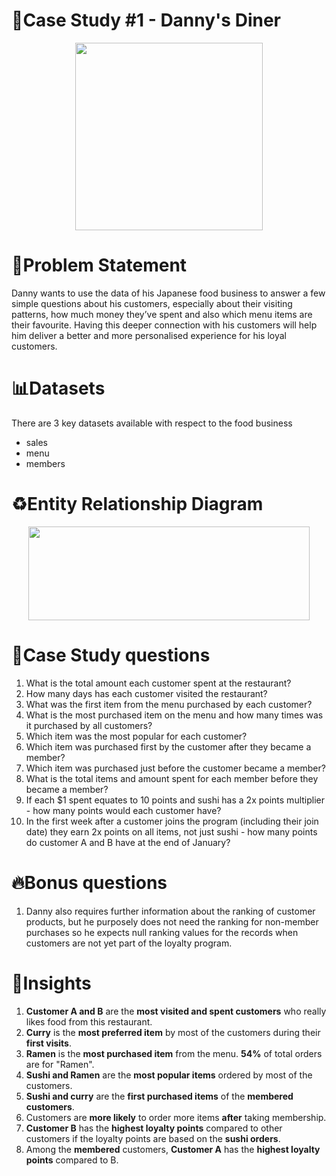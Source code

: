 
# 🍜Case Study #1 - Danny's Diner
<p align="center">
<img src="https://user-images.githubusercontent.com/81607668/127727503-9d9e7a25-93cb-4f95-8bd0-20b87cb4b459.png" width="300" height="300">
</p>


# 🔢Problem Statement
Danny wants to use the data of his Japanese food business to answer a few simple questions about his customers, especially about their visiting patterns, how much money they’ve spent and also which menu items are their favourite. Having this deeper connection with his customers will help him deliver a better and more personalised experience for his loyal customers.

# 📊Datasets
There are 3 key datasets available with respect to the food business
* sales
* menu
* members

# ♻️Entity Relationship Diagram
<p align = "center">
<img src="https://github.com/KavetiShivanjali/8-Week-SQL-Challenge-Data-with-Danny/assets/30626886/36594a07-5c0a-46b0-aa69-08badbd56c06.png" width="450" height="150">
</p>


# 🤔Case Study questions
1. What is the total amount each customer spent at the restaurant?
2. How many days has each customer visited the restaurant?
3. What was the first item from the menu purchased by each customer?
4. What is the most purchased item on the menu and how many times was it purchased by all customers?
5. Which item was the most popular for each customer?
6. Which item was purchased first by the customer after they became a member?
7. Which item was purchased just before the customer became a member?
8. What is the total items and amount spent for each member before they became a member?
9. If each $1 spent equates to 10 points and sushi has a 2x points multiplier - how many points would each customer have?
10. In the first week after a customer joins the program (including their join date) they earn 2x points on all items, not just sushi - how many points do customer A and B have at the end of January? 

# 🔥Bonus questions
1. Danny also requires further information about the ranking of customer products, but he purposely does not need the ranking for non-member purchases so he expects null ranking values for the records when customers are not yet part of the loyalty program.

# 🤨Insights
1. **Customer A and B** are the **most visited and spent customers** who really likes food from this restaurant.
2. **Curry** is the **most preferred item** by most of the customers during their **first visits**. 
3. **Ramen** is the **most purchased item** from the menu. **54%** of total orders are for "Ramen".
4. **Sushi and Ramen** are the **most popular items** ordered by most of the customers.
5. **Sushi and curry** are the **first purchased items** of the **membered customers**.
6. Customers are **more likely** to order more items **after** taking membership.
7. **Customer B** has the **highest loyalty points** compared to other customers if the loyalty points are based on the **sushi orders**.
8. Among the **membered** customers, **Customer A** has the **highest loyalty points** compared to B.






